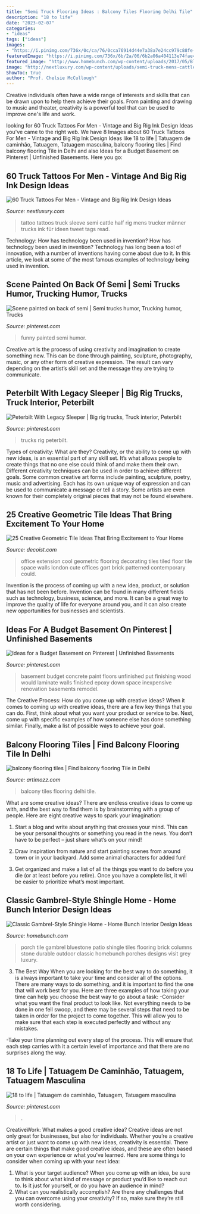 ```yaml
---
title: "Semi Truck Flooring Ideas : Balcony Tiles Flooring Delhi Tile"
description: "18 to life"
date: "2023-02-07"
categories:
- "ideas"
tags: ["ideas"]
images:
- "https://i.pinimg.com/736x/0c/ca/76/0cca76914d44e7a38a7e24cc979c88fe--big-rig-trucks-semi-trucks.jpg"
featuredImage: "https://i.pinimg.com/736x/6b/2a/06/6b2a06a404113e74fae4e9fe53590762.jpg"
featured_image: "http://www.homebunch.com/wp-content/uploads/2017/05/Bluestone-Porch-Tile.-Bluestone-Porch-Tile.-Bluestone-Porch-Tile.-Bluestone-Porch-Tile.-Bluestone-Porch-Tile-BluestonePorchTile.jpg"
image: "http://nextluxury.com/wp-content/uploads/semi-truck-mens-cattle-half-sleeve-tattoo.jpg"
ShowToc: true
author: "Prof. Chelsie McCullough"
---
```



Creative individuals often have a wide range of interests and skills that can be drawn upon to help them achieve their goals. From painting and drawing to music and theater, creativity is a powerful tool that can be used to improve one's life and work.

	

		
looking for 60 Truck Tattoos For Men - Vintage and Big Rig Ink Design Ideas you've came to the right web. We have 8 Images about 60 Truck Tattoos For Men - Vintage and Big Rig Ink Design Ideas like 18 to life | Tatuagem de caminhão, Tatuagem, Tatuagem masculina, balcony flooring tiles | Find balcony flooring Tile in Delhi and also Ideas for a Budget Basement on Pinterest | Unfinished Basements. Here you go:
		
    
## 60 Truck Tattoos For Men - Vintage And Big Rig Ink Design Ideas

<img loading=lazy src="http://nextluxury.com/wp-content/uploads/semi-truck-mens-cattle-half-sleeve-tattoo.jpg" onerror="this.onerror=null;this.src='https://tse3.mm.bing.net/th?id=OIP.Om__aejvtd7ElycX3jrksQHaHa&amp;pid=15.1';" alt="60 Truck Tattoos For Men - Vintage and Big Rig Ink Design Ideas">

_Source: nextluxury.com_

>tattoo tattoos truck sleeve semi cattle half rig mens trucker männer trucks ink für ideen tweet tags read. 

	

Technology: How has technology been used in invention?
How has technology been used in invention? Technology has long been a tool of innovation, with a number of inventions having come about due to it. In this article, we look at some of the most famous examples of technology being used in invention.

    
## Scene Painted On Back Of Semi | Semi Trucks Humor, Trucking Humor, Trucks

<img loading=lazy src="https://i.pinimg.com/736x/f3/87/cf/f387cfe59db68a3c3ed2084ce471ba09--funny-humour-memes-humor.jpg" onerror="this.onerror=null;this.src='https://tse2.mm.bing.net/th?id=OIP.A9PJqOGNDrhpCYiUROVo0QDXEs&amp;pid=15.1';" alt="Scene painted on back of semi | Semi trucks humor, Trucking humor, Trucks">

_Source: pinterest.com_

>funny painted semi humor. 

	

Creative art is the process of using creativity and imagination to create something new. This can be done through painting, sculpture, photography, music, or any other form of creative expression. The result can vary depending on the artist’s skill set and the message they are trying to communicate.

    
## Peterbilt With Legacy Sleeper | Big Rig Trucks, Truck Interior, Peterbilt

<img loading=lazy src="https://i.pinimg.com/736x/0c/ca/76/0cca76914d44e7a38a7e24cc979c88fe--big-rig-trucks-semi-trucks.jpg" onerror="this.onerror=null;this.src='https://tse3.mm.bing.net/th?id=OIP.ZcYFMXLrb9prcYB8Abf4SgHaJ3&amp;pid=15.1';" alt="Peterbilt With Legacy Sleeper | Big rig trucks, Truck interior, Peterbilt">

_Source: pinterest.com_

>trucks rig peterbilt. 

	

Types of creativity: What are they?
Creativity, or the ability to come up with new ideas, is an essential part of any skill set. It’s what allows people to create things that no one else could think of and make them their own. Different creativity techniques can be used in order to achieve different goals.
Some common creative art forms include painting, sculpture, poetry, music and advertising. Each has its own unique way of expression and can be used to communicate a message or tell a story. Some artists are even known for their completely original pieces that may not be found elsewhere.

    
## 25 Creative Geometric Tile Ideas That Bring Excitement To Your Home

<img loading=lazy src="http://cdn.decoist.com/wp-content/uploads/2015/07/Small-London-home-office-with-geometric-tiled-flooring.jpg" onerror="this.onerror=null;this.src='https://tse1.mm.bing.net/th?id=OIP.EWLxrtnsbUc7lrEdi81iWgHaLL&amp;pid=15.1';" alt="25 Creative Geometric Tile Ideas That Bring Excitement to Your Home">

_Source: decoist.com_

>office extension cool geometric flooring decorating tiles tiled floor tile space walls london cute offices gort brick patterned contemporary could. 

	

Invention is the process of coming up with a new idea, product, or solution that has not been before. Invention can be found in many different fields such as technology, business, science, and more. It can be a great way to improve the quality of life for everyone around you, and it can also create new opportunities for businesses and scientists.

    
## Ideas For A Budget Basement On Pinterest | Unfinished Basements

<img loading=lazy src="https://s-media-cache-ak0.pinimg.com/originals/3c/68/04/3c6804aa4af1c55856463a654d1735fd.jpg" onerror="this.onerror=null;this.src='https://tse1.mm.bing.net/th?id=OIP.mNkpRhi9vmInMDxzzTkufQAAAA&amp;pid=15.1';" alt="Ideas for a Budget Basement on Pinterest | Unfinished Basements">

_Source: pinterest.com_

>basement budget concrete paint floors unfinished put finishing wood would laminate walls finished epoxy down space inexpensive renovation basements remodel. 

	

The Creative Process: How do you come up with creative ideas?
When it comes to coming up with creative ideas, there are a few key things that you can do. First, think about what you want your product or service to be. Next, come up with specific examples of how someone else has done something similar. Finally, make a list of possible ways to achieve your goal.

    
## Balcony Flooring Tiles | Find Balcony Flooring Tile In Delhi

<img loading=lazy src="https://www.artimozz.com/wp-content/uploads/2019/07/20140919_140054.jpg" onerror="this.onerror=null;this.src='https://tse1.mm.bing.net/th?id=OIP.lXUDBs3eHtoMPxK_rZFT4wHaEK&amp;pid=15.1';" alt="balcony flooring tiles | Find balcony flooring Tile in Delhi">

_Source: artimozz.com_

>balcony tiles flooring delhi tile. 

	

What are some creative ideas?
There are endless creative ideas to come up with, and the best way to find them is by brainstorming with a group of people. Here are eight creative ways to spark your imagination: 
1. Start a blog and write about anything that crosses your mind. This can be your personal thoughts or something you read in the news. You don’t have to be perfect – just share what’s on your mind!

2. Draw inspiration from nature and start painting scenes from around town or in your backyard. Add some animal characters for added fun!

3. Get organized and make a list of all the things you want to do before you die (or at least before you retire). Once you have a complete list, it will be easier to prioritize what’s most important.

    
## Classic Gambrel-Style Shingle Home - Home Bunch Interior Design Ideas

<img loading=lazy src="http://www.homebunch.com/wp-content/uploads/2017/05/Bluestone-Porch-Tile.-Bluestone-Porch-Tile.-Bluestone-Porch-Tile.-Bluestone-Porch-Tile.-Bluestone-Porch-Tile-BluestonePorchTile.jpg" onerror="this.onerror=null;this.src='https://tse3.mm.bing.net/th?id=OIP.xAakNdb0f3Uz89fApGApKgHaLH&amp;pid=15.1';" alt="Classic Gambrel-Style Shingle Home - Home Bunch Interior Design Ideas">

_Source: homebunch.com_

>porch tile gambrel bluestone patio shingle tiles flooring brick columns stone durable outdoor classic homebunch porches designs visit grey luxury. 

	

3) The Best Way
When you are looking for the best way to do something, it is always important to take your time and consider all of the options. There are many ways to do something, and it is important to find the one that will work best for you. Here are three examples of how taking your time can help you choose the best way to go about a task: 
-Consider what you want the final product to look like. Not everything needs to be done in one fell swoop, and there may be several steps that need to be taken in order for the project to come together. This will allow you to make sure that each step is executed perfectly and without any mistakes.

-Take your time planning out every step of the process. This will ensure that each step carries with it a certain level of importance and that there are no surprises along the way.

    
## 18 To Life | Tatuagem De Caminhão, Tatuagem, Tatuagem Masculina

<img loading=lazy src="https://i.pinimg.com/736x/6b/2a/06/6b2a06a404113e74fae4e9fe53590762.jpg" onerror="this.onerror=null;this.src='https://tse4.mm.bing.net/th?id=OIP.hIS9ZuZ4VWFEOUVORPqXygHaJ4&amp;pid=15.1';" alt="18 to life | Tatuagem de caminhão, Tatuagem, Tatuagem masculina">

_Source: pinterest.com_

>. 

	

CreativeWork: What makes a good creative idea?
Creative ideas are not only great for businesses, but also for individuals. Whether you’re a creative artist or just want to come up with new ideas, creativity is essential. There are certain things that make good creative ideas, and these are often based on your own experience or what you’ve learned. Here are some things to consider when coming up with your next idea: 
1) What is your target audience? When you come up with an idea, be sure to think about what kind of message or product you’d like to reach out to. Is it just for yourself, or do you have an audience in mind? 
2) What can you realistically accomplish? Are there any challenges that you can overcome using your creativity? If so, make sure they’re still worth considering.

